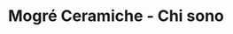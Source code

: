 ---
title: 'Mogré Ceramiche - Chi sono'
layout: 'layouts/about.html'
header: 
  title: "La storia di Monica"
  image: "/images/articity_mogr_2020-1650x1100.jpg"
  imageAlt: "Primo piano di Monica Grelli."
firstSection:
  - "Nel 1994 Mogré ceramiche fabbriche di idee inizia la sua attività con la collezione \"Kaleidò\", l’unione di tradizione, design e tecnologia."
  - "Terracotta, gres e porcellana sono i materiali con cui oggi realizzo le mie creazioni, attraverso un percorso all'inverso: <strong>dalla modellazione digitale a quella manuale</strong>."
firstImage: "/images/articity_mogr_2421-1650x1650.jpg"
firstImageAlt: "Monica modella una scultura con l'argilla."
secondSection:
  - "Alla professione d'artista si affianca quella di arteterapeuta, un ruolo che ha permesso di creare nuove relazioni e accrescere l'esperienza nel lavoro rivolto alla cura dell’altro."
  - "Questo ha cambiato l'approccio rispetto alla materia e al processo artistico: Mogré ricerca, crea ponti e comunica attraverso la sua sensibilità estetica."
secondImage: "/images/articity_mogr_2135-1650x1650.jpg"
secondImageAlt: "Monica pressa dei fiori su una lastra d'argilla."
quote: "Il mio obiettivo è di creare ponti e comunicare in modo semplice e profondo con il mondo."
---